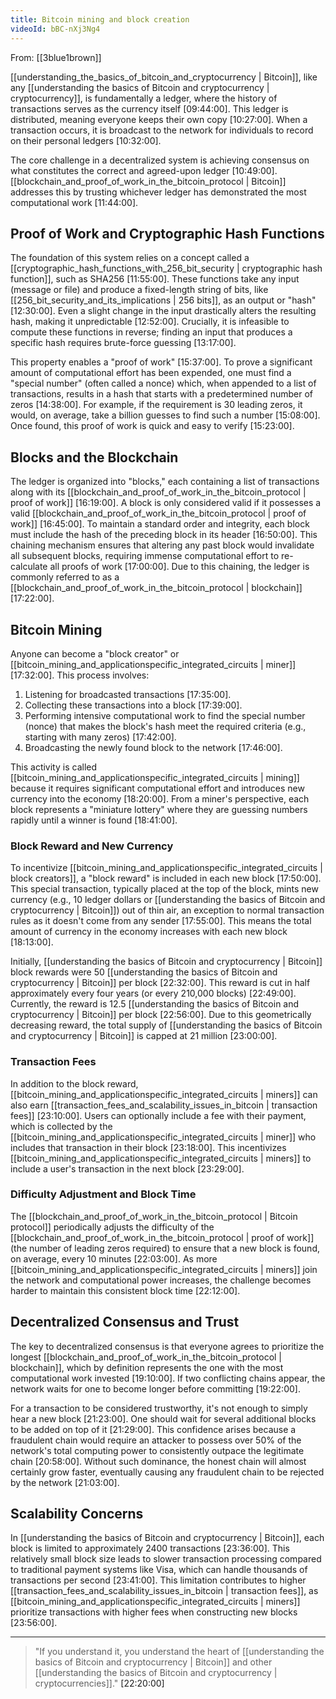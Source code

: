 ```yaml
---
title: Bitcoin mining and block creation
videoId: bBC-nXj3Ng4
---
```


From: [[3blue1brown]] <br/> 

[[understanding_the_basics_of_bitcoin_and_cryptocurrency | Bitcoin]], like any [[understanding the basics of Bitcoin and cryptocurrency | cryptocurrency]], is fundamentally a ledger, where the history of transactions serves as the currency itself <a class="yt-timestamp" data-t="09:44:00">[09:44:00]</a>. This ledger is distributed, meaning everyone keeps their own copy <a class="yt-timestamp" data-t="10:27:00">[10:27:00]</a>. When a transaction occurs, it is broadcast to the network for individuals to record on their personal ledgers <a class="yt-timestamp" data-t="10:32:00">[10:32:00]</a>.

The core challenge in a decentralized system is achieving consensus on what constitutes the correct and agreed-upon ledger <a class="yt-timestamp" data-t="10:49:00">[10:49:00]</a>. [[blockchain_and_proof_of_work_in_the_bitcoin_protocol | Bitcoin]] addresses this by trusting whichever ledger has demonstrated the most computational work <a class="yt-timestamp" data-t="11:44:00">[11:44:00]</a>.

## Proof of Work and Cryptographic Hash Functions

The foundation of this system relies on a concept called a [[cryptographic_hash_functions_with_256_bit_security | cryptographic hash function]], such as SHA256 <a class="yt-timestamp" data-t="11:55:00">[11:55:00]</a>. These functions take any input (message or file) and produce a fixed-length string of bits, like [[256_bit_security_and_its_implications | 256 bits]], as an output or "hash" <a class="yt-timestamp" data-t="12:30:00">[12:30:00]</a>. Even a slight change in the input drastically alters the resulting hash, making it unpredictable <a class="yt-timestamp" data-t="12:52:00">[12:52:00]</a>. Crucially, it is infeasible to compute these functions in reverse; finding an input that produces a specific hash requires brute-force guessing <a class="yt-timestamp" data-t="13:17:00">[13:17:00]</a>.

This property enables a "proof of work" <a class="yt-timestamp" data-t="15:37:00">[15:37:00]</a>. To prove a significant amount of computational effort has been expended, one must find a "special number" (often called a nonce) which, when appended to a list of transactions, results in a hash that starts with a predetermined number of zeros <a class="yt-timestamp" data-t="14:38:00">[14:38:00]</a>. For example, if the requirement is 30 leading zeros, it would, on average, take a billion guesses to find such a number <a class="yt-timestamp" data-t="15:08:00">[15:08:00]</a>. Once found, this proof of work is quick and easy to verify <a class="yt-timestamp" data-t="15:23:00">[15:23:00]</a>.

## Blocks and the Blockchain

The ledger is organized into "blocks," each containing a list of transactions along with its [[blockchain_and_proof_of_work_in_the_bitcoin_protocol | proof of work]] <a class="yt-timestamp" data-t="16:19:00">[16:19:00]</a>. A block is only considered valid if it possesses a valid [[blockchain_and_proof_of_work_in_the_bitcoin_protocol | proof of work]] <a class="yt-timestamp" data-t="16:45:00">[16:45:00]</a>. To maintain a standard order and integrity, each block must include the hash of the preceding block in its header <a class="yt-timestamp" data-t="16:50:00">[16:50:00]</a>. This chaining mechanism ensures that altering any past block would invalidate all subsequent blocks, requiring immense computational effort to re-calculate all proofs of work <a class="yt-timestamp" data-t="17:00:00">[17:00:00]</a>. Due to this chaining, the ledger is commonly referred to as a [[blockchain_and_proof_of_work_in_the_bitcoin_protocol | blockchain]] <a class="yt-timestamp" data-t="17:22:00">[17:22:00]</a>.

## Bitcoin Mining

Anyone can become a "block creator" or [[bitcoin_mining_and_applicationspecific_integrated_circuits | miner]] <a class="yt-timestamp" data-t="17:32:00">[17:32:00]</a>. This process involves:
1.  Listening for broadcasted transactions <a class="yt-timestamp" data-t="17:35:00">[17:35:00]</a>.
2.  Collecting these transactions into a block <a class="yt-timestamp" data-t="17:39:00">[17:39:00]</a>.
3.  Performing intensive computational work to find the special number (nonce) that makes the block's hash meet the required criteria (e.g., starting with many zeros) <a class="yt-timestamp" data-t="17:42:00">[17:42:00]</a>.
4.  Broadcasting the newly found block to the network <a class="yt-timestamp" data-t="17:46:00">[17:46:00]</a>.

This activity is called [[bitcoin_mining_and_applicationspecific_integrated_circuits | mining]] because it requires significant computational effort and introduces new currency into the economy <a class="yt-timestamp" data-t="18:20:00">[18:20:00]</a>. From a miner's perspective, each block represents a "miniature lottery" where they are guessing numbers rapidly until a winner is found <a class="yt-timestamp" data-t="18:41:00">[18:41:00]</a>.

### Block Reward and New Currency

To incentivize [[bitcoin_mining_and_applicationspecific_integrated_circuits | block creators]], a "block reward" is included in each new block <a class="yt-timestamp" data-t="17:50:00">[17:50:00]</a>. This special transaction, typically placed at the top of the block, mints new currency (e.g., 10 ledger dollars or [[understanding the basics of Bitcoin and cryptocurrency | Bitcoin]]) out of thin air, an exception to normal transaction rules as it doesn't come from any sender <a class="yt-timestamp" data-t="17:55:00">[17:55:00]</a>. This means the total amount of currency in the economy increases with each new block <a class="yt-timestamp" data-t="18:13:00">[18:13:00]</a>.

Initially, [[understanding the basics of Bitcoin and cryptocurrency | Bitcoin]] block rewards were 50 [[understanding the basics of Bitcoin and cryptocurrency | Bitcoin]] per block <a class="yt-timestamp" data-t="22:32:00">[22:32:00]</a>. This reward is cut in half approximately every four years (or every 210,000 blocks) <a class="yt-timestamp" data-t="22:49:00">[22:49:00]</a>. Currently, the reward is 12.5 [[understanding the basics of Bitcoin and cryptocurrency | Bitcoin]] per block <a class="yt-timestamp" data-t="22:56:00">[22:56:00]</a>. Due to this geometrically decreasing reward, the total supply of [[understanding the basics of Bitcoin and cryptocurrency | Bitcoin]] is capped at 21 million <a class="yt-timestamp" data-t="23:00:00">[23:00:00]</a>.

### Transaction Fees

In addition to the block reward, [[bitcoin_mining_and_applicationspecific_integrated_circuits | miners]] can also earn [[transaction_fees_and_scalability_issues_in_bitcoin | transaction fees]] <a class="yt-timestamp" data-t="23:10:00">[23:10:00]</a>. Users can optionally include a fee with their payment, which is collected by the [[bitcoin_mining_and_applicationspecific_integrated_circuits | miner]] who includes that transaction in their block <a class="yt-timestamp" data-t="23:18:00">[23:18:00]</a>. This incentivizes [[bitcoin_mining_and_applicationspecific_integrated_circuits | miners]] to include a user's transaction in the next block <a class="yt-timestamp" data-t="23:29:00">[23:29:00]</a>.

### Difficulty Adjustment and Block Time

The [[blockchain_and_proof_of_work_in_the_bitcoin_protocol | Bitcoin protocol]] periodically adjusts the difficulty of the [[blockchain_and_proof_of_work_in_the_bitcoin_protocol | proof of work]] (the number of leading zeros required) to ensure that a new block is found, on average, every 10 minutes <a class="yt-timestamp" data-t="22:03:00">[22:03:00]</a>. As more [[bitcoin_mining_and_applicationspecific_integrated_circuits | miners]] join the network and computational power increases, the challenge becomes harder to maintain this consistent block time <a class="yt-timestamp" data-t="22:12:00">[22:12:00]</a>.

## Decentralized Consensus and Trust

The key to decentralized consensus is that everyone agrees to prioritize the longest [[blockchain_and_proof_of_work_in_the_bitcoin_protocol | blockchain]], which by definition represents the one with the most computational work invested <a class="yt-timestamp" data-t="19:10:00">[19:10:00]</a>. If two conflicting chains appear, the network waits for one to become longer before committing <a class="yt-timestamp" data-t="19:22:00">[19:22:00]</a>.

For a transaction to be considered trustworthy, it's not enough to simply hear a new block <a class="yt-timestamp" data-t="21:23:00">[21:23:00]</a>. One should wait for several additional blocks to be added on top of it <a class="yt-timestamp" data-t="21:29:00">[21:29:00]</a>. This confidence arises because a fraudulent chain would require an attacker to possess over 50% of the network's total computing power to consistently outpace the legitimate chain <a class="yt-timestamp" data-t="20:58:00">[20:58:00]</a>. Without such dominance, the honest chain will almost certainly grow faster, eventually causing any fraudulent chain to be rejected by the network <a class="yt-timestamp" data-t="21:03:00">[21:03:00]</a>.

## Scalability Concerns

In [[understanding the basics of Bitcoin and cryptocurrency | Bitcoin]], each block is limited to approximately 2400 transactions <a class="yt-timestamp" data-t="23:36:00">[23:36:00]</a>. This relatively small block size leads to slower transaction processing compared to traditional payment systems like Visa, which can handle thousands of transactions per second <a class="yt-timestamp" data-t="23:41:00">[23:41:00]</a>. This limitation contributes to higher [[transaction_fees_and_scalability_issues_in_bitcoin | transaction fees]], as [[bitcoin_mining_and_applicationspecific_integrated_circuits | miners]] prioritize transactions with higher fees when constructing new blocks <a class="yt-timestamp" data-t="23:56:00">[23:56:00]</a>.

***

> "If you understand it, you understand the heart of [[understanding the basics of Bitcoin and cryptocurrency | Bitcoin]] and other [[understanding the basics of Bitcoin and cryptocurrency | cryptocurrencies]]." <a class="yt-timestamp" data-t="22:20:00">[22:20:00]</a>